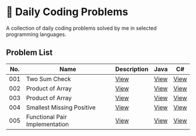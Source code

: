 # 🧠 Daily Coding Problems

A collection of daily coding problems solved by me in selected programming languages.

## Problem List

| No. | Name | Description | Java | C# |
| --- | ---- | ----------- | ---- | -- |
| 001 | Two Sum Check | [View](problems/001-two-sum-check/README.md) | [View](problems/001-two-sum-check/java/Main.java) | [View](problems/001-two-sum-check/csharp/Program.cs) |
| 002 | Product of Array | [View](problems/002-product-of-array/README.md) | [View](problems/002-product-of-array/java/Main.java) | [View](problems/002-product-of-array/csharp/Program.cs) |
| 003 | Product of Array | [View](problems/003-binary-tree-serialization/README.md) | [View](problems/003-binary-tree-serialization/java/) | [View](problems/003-binary-tree-serialization/csharp/) |
| 004 | Smallest Missing Positive | [View](problems/004-smallest-missing-positive/README.md) | [View](problems/004-smallest-missing-positive/java/Main.java) | [View](problems/004-smallest-missing-positive/csharp/Program.cs) |
| 005 | Functional Pair Implementation | [View](problems/005-functional-pair-implementation/README.md) | [View](problems/005-functional-pair-implementation/java/Main.java) | [View](problems/005-functional-pair-implementation/csharp/Program.cs) |

